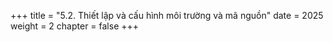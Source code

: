 +++
title = "5.2. Thiết lập và cấu hình môi trường và mã nguồn"
date = 2025
weight = 2
chapter = false
+++
